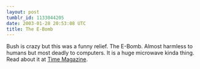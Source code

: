 ```yaml
---
layout: post
tumblr_id: 1133044205
date: 2003-01-28 20:53:08 UTC
title: The E-Bomb
---
```


Bush is crazy but this was a funny relief. The E-Bomb. Almost harmless to humans but most deadly to computers. It is a huge microwave kinda thing. Read about it at <a href="http://www.time.com/time/covers/1101030127/nmicro.html" target="_blank">Time Magazine</a>.
